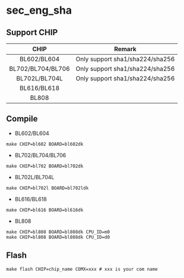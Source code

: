 # sec_eng_sha


## Support CHIP

|      CHIP        | Remark |
|:----------------:|:------:|
|BL602/BL604       | Only support sha1/sha224/sha256       |
|BL702/BL704/BL706 | Only support sha1/sha224/sha256       |
|BL702L/BL704L     | Only support sha1/sha224/sha256       |
|BL616/BL618       |        |
|BL808             |        |

## Compile

- BL602/BL604

```
make CHIP=bl602 BOARD=bl602dk
```

- BL702/BL704/BL706

```
make CHIP=bl702 BOARD=bl702dk
```

- BL702L/BL704L

```
make CHIP=bl702l BOARD=bl702ldk
```

- BL616/BL618

```
make CHIP=bl616 BOARD=bl616dk
```

- BL808

```
make CHIP=bl808 BOARD=bl808dk CPU_ID=m0
make CHIP=bl808 BOARD=bl808dk CPU_ID=d0
```

## Flash

```
make flash CHIP=chip_name COMX=xxx # xxx is your com name
```